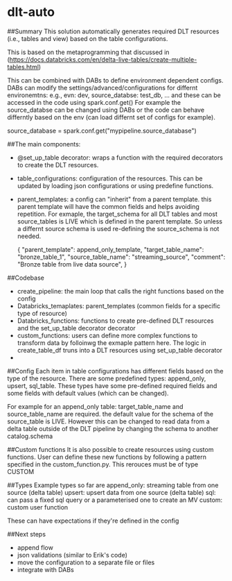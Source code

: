 # dlt-auto

##Summary
This solution automatically generates required DLT resources (i.e., tables and view) based on the table configurations.

This is based on the metaprogramming that discussed in (https://docs.databricks.com/en/delta-live-tables/create-multiple-tables.html)

This can be combined with DABs to define environment dependent configs. DABs can modify the settings/advanced/configurations for differnt environemtns: e.g., evn: dev, source_databse: test_db, ... and these can be accessed in the code using spark.conf.get()
For example the source_databse can be changed using DABs or the code can behave differntly based on the env (can load differnt set of configs for example). 

source_database = spark.conf.get("mypipeline.source_database")


##The main components:

- @set_up_table decorator:  wraps a function with the required decorators to create the DLT resources.
- table_configurations: configuration of the resources. This can be updated by loading json configurations or using predefine functions.
- parent_templates: a config can "inherit" from a parent template. this parent template will have the common fields and helps avoiding repetition. For exmaple, the target_schema for all DLT tables and most source_tables is LIVE which is defined in the parent template. So unless a differnt source schema is used re-defining the source_schema is not needed.

  {
  "parent_template": append_only_template,
  "target_table_name": "bronze_table_1",
  "source_table_name": "streaming_source",
  "comment": "Bronze table from live data source",
}

##Codebase
- create_pipeline: the main loop that calls the right functions based on the config
- Databricks_temaplates: parent_templates (common fields for a specific type of resource)
- Databricks_functions: functions to create pre-defined DLT resources and the set_up_table decorator decorator
- custom_functions: users can define more complex functions to transform data by folloinwg the exmaple pattern here. The logic in create_table_df truns into a DLT resources using set_up_table decorator
- 

##Config
Each item in table configurations has different fields based on the type of the resource. 
There are some predefined types: append_only, upsert, sql_table.
These types have some pre-defined required fields and some fields with default values (which can be changed). 

For example for an append_only table: target_table_name and source_table_name are required. the default value for the schema of the source_table is LIVE. However this can be changed to read data from a delta table outside of the DLT pipeline by changing the schema to another catalog.schema

##Custom functions
It is also possible to create resources using custom functions. User can define these new functions by following a pattern specified in the custom_function.py. This rerouces must be of type CUSTOM

##Types
Example types so far are
append_only: streaming table from one source (delta table)
upsert: upsert data from one source (delta table)
sql: can pass a fixed sql query or a parameterised one to create an MV
custom: custom user function  

These can have expectations if they're defined in the config


##Next steps
- append flow
- json validations (similar to Erik's code)
- move the configuration to a separate file or files
- integrate with DABs


